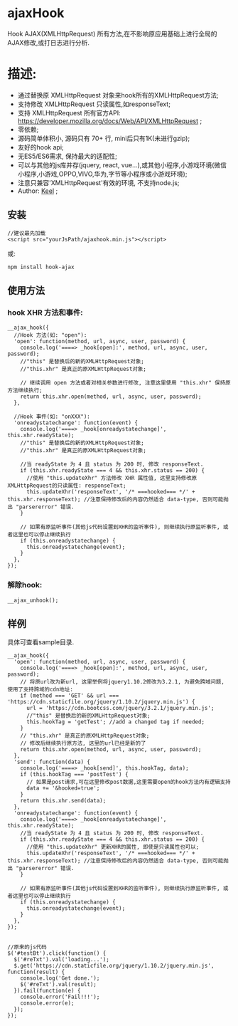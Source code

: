 # ajaxHook
Hook AJAX(XMLHttpRequest) 所有方法,在不影响原应用基础上进行全局的AJAX修改,或打日志进行分析.

# 描述:
* 通过替换原 XMLHttpRequest 对象来hook所有的XMLHttpRequest方法;
* 支持修改 XMLHttpRequest 只读属性,如responseText;
* 支持 XMLHttpRequest 所有官方API: https://developer.mozilla.org/docs/Web/API/XMLHttpRequest ;
* 零依赖;
* 源码简单体积小, 源码只有 70+ 行, mini后只有1K(未进行gzip);
* 友好的hook api;
* 无ES5/ES6需求, 保持最大的适配性;
* 可以与其他的js库并存(jquery, react, vue...),或其他小程序,小游戏环境(微信小程序,小游戏,OPPO,VIVO,华为,字节等小程序或小游戏环境);
* 注意只兼容'XMLHttpRequest'有效的环境, 不支持node.js;
* Author: [Keel](https://github.com/keel) ;

## 安装
```
//建议最先加载
<script src="yourJsPath/ajaxhook.min.js"></script>
```

或:

```
npm install hook-ajax
```

## 使用方法
### hook XHR 方法和事件:
```
__ajax_hook({
  //Hook 方法(如: "open"):
  'open': function(method, url, async, user, password) {
    console.log('====> _hook[open]:', method, url, async, user, password);
    //"this" 是替换后的新的XMLHttpRequest对象;
    //"this.xhr" 是真正的原XMLHttpRequest对象;

    // 继续调用 open 方法或者对相关参数进行修改, 注意这里使用 "this.xhr" 保持原方法继续执行;
    return this.xhr.open(method, url, async, user, password);
  },

  //Hook 事件(如: "onXXX"):
  'onreadystatechange': function(event) {
    console.log('====> _hook[onreadystatechange]', this.xhr.readyState);
    //"this" 是替换后的新的XMLHttpRequest对象;
    //"this.xhr" 是真正的原XMLHttpRequest对象;

    //当 readyState 为 4 且 status 为 200 时, 修改 responseText.
    if (this.xhr.readyState === 4 && this.xhr.status == 200) {
      //使用 "this.updateXhr" 方法修改 XHR 属性值, 这里支持修改原XMLHttpRequest的只读属性: responseText;
      this.updateXhr('responseText', '/* ===hooked=== */' + this.xhr.responseText); //注意保持修改后的内容仍然适合 data-type, 否则可能抛出 "parsererror" 错误.
    }

    // 如果有原监听事件(其他js代码设置到XHR的监听事件), 则继续执行原监听事件, 或者这里也可以停止继续执行
    if (this.onreadystatechange) {
      this.onreadystatechange(event);
    }
  },
});
```

### 解除hook:
```
__ajax_unhook();
```


## 样例
具体可查看sample目录.
```
__ajax_hook({
  'open': function(method, url, async, user, password) {
    console.log('====> _hook[open]:', method, url, async, user, password);
    // 将原url改为新url, 这里举例将jquery1.10.2修改为3.2.1, 为避免跨域问题, 使用了支持跨域的cdn地址:
    if (method === 'GET' && url === 'https://cdn.staticfile.org/jquery/1.10.2/jquery.min.js') {
      url = 'https://cdn.bootcss.com/jquery/3.2.1/jquery.min.js';
      //"this" 是替换后的新的XMLHttpRequest对象;
      this.hookTag = 'getTest'; //add a changed tag if needed;
    }
    // "this.xhr" 是真正的原XMLHttpRequest对象;
    // 修改后继续执行原方法, 这里的url已经是新的了
    return this.xhr.open(method, url, async, user, password);
  },
  'send': function(data) {
    console.log('====> _hook[send]', this.hookTag, data);
    if (this.hookTag === 'postTest') {
      // 如果是post请求,可在这里修改post数据,这里需要open的hook方法内有逻辑支持
      data += '&hooked=true';
    }
    return this.xhr.send(data);
  },
  'onreadystatechange': function(event) {
    console.log('====> _hook[onreadystatechange]', this.xhr.readyState);
    //当 readyState 为 4 且 status 为 200 时, 修改 responseText.
    if (this.xhr.readyState === 4 && this.xhr.status == 200) {
      //使用 "this.updateXhr" 更新XHR的属性, 即使是只读属性也可以;
      this.updateXhr('responseText', '/* ===hooked=== */' + this.xhr.responseText); //注意保持修改后的内容仍然适合 data-type, 否则可能抛出 "parsererror" 错误.
    }

    // 如果有原监听事件(其他js代码设置到XHR的监听事件), 则继续执行原监听事件, 或者这里也可以停止继续执行
    if (this.onreadystatechange) {
      this.onreadystatechange(event);
    }
  },
});


//原来的js代码
$('#testBt').click(function() {
  $('#reTxt').val('loading...');
  $.get('https://cdn.staticfile.org/jquery/1.10.2/jquery.min.js', function(result) {
    console.log('Get done.');
    $('#reTxt').val(result);
  }).fail(function(e) {
    console.error('Fail!!!');
    console.error(e);
  });
});
```


